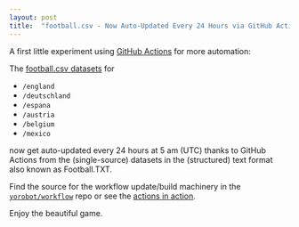 ```yaml
---
layout: post
title:  "football.csv - Now Auto-Updated Every 24 Hours via GitHub Actions Workflow / Build"
---
```


A first little experiment using [GitHub Actions](https://github.com/features/actions) for more automation:

The [football.csv datasets](https://github.com/footballcsv) for

- `/england`
- `/deutschland`
- `/espana`
- `/austria`
- `/belgium`
- `/mexico`

now get auto-updated every 24 hours
at 5 am (UTC) thanks to GitHub Actions from the (single-source)
datasets in the (structured) text format also known as Football.TXT.

Find the source for the workflow update/build machinery
in the [`yorobot/workflow`](https://github.com/yorobot/workflow) repo 
or see the [actions in action](https://github.com/yorobot/workflow/actions).

Enjoy the beautiful game.
